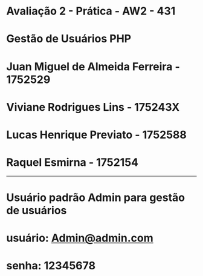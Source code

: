#
#  Avaliação 2 - Prática - AW2 - 431
#
# Gestão de Usuários PHP
#
# Juan Miguel de Almeida Ferreira - 1752529
# Viviane Rodrigues Lins - 175243X
# Lucas Henrique Previato - 1752588
# Raquel Esmirna - 1752154
----------------------
#
# Usuário padrão Admin para gestão de usuários
# usuário: Admin@admin.com
# senha: 12345678
#
#
